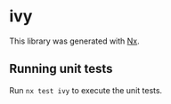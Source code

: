 # ivy

This library was generated with [Nx](https://nx.dev).

## Running unit tests

Run `nx test ivy` to execute the unit tests.
